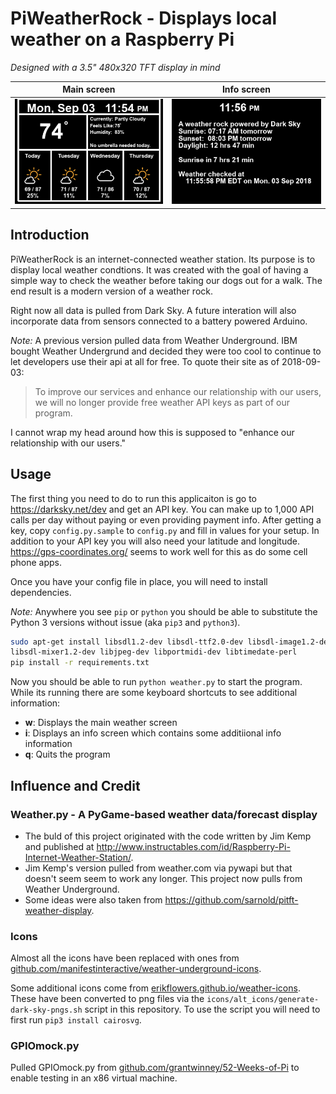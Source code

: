 # PiWeatherRock - Displays local weather on a Raspberry Pi

_Designed with a 3.5" 480x320 TFT display in mind_


| Main screen                                                  | Info screen                                            |
| ------------------------------------------------------------ | ------------------------------------------------------ |
| ![weather-screenshot](screenshots/PiWeatherRock-Weather.png) | ![info-screenshot](screenshots/PiWeatherRock-Info.png) |

## Introduction

PiWeatherRock is an internet-connected weather station. Its purpose is to
display local weather condtions. It was created with the goal of having a
simple way to check the weather before taking our dogs out for a walk. The end
result is a modern version of a weather rock.

Right now all data is pulled from Dark Sky. A future interation
will also incorporate data from sensors connected to a battery powered Arduino.

_Note:_ A previous version pulled data from Weather Underground. IBM bought
Weather Undergrund and decided they were too cool to continue to let
developers use their api at all for free. To quote their site as of
2018-09-03:

>To improve our services and enhance our relationship with our users, we will no longer provide free weather API keys as part of our program.

I cannot wrap my head around how this is supposed to "enhance our relationship
with our users."


## Usage

The first thing you need to do to run this applicaiton is go to
https://darksky.net/dev and get an API key. You can make up to 1,000 API calls
per day without paying or even providing payment info. After getting a key,
copy `config.py.sample` to `config.py` and fill in values for your setup. In
addition to your API key you will also need your latitude and longitude.
https://gps-coordinates.org/ seems to work well for this as do some cell phone
apps.

Once you have your config file in place, you will need to install dependencies.

_Note:_ Anywhere you see `pip` or `python` you should be able to substitute the
Python 3 versions without issue (aka `pip3` and `python3`).

```bash
sudo apt-get install libsdl1.2-dev libsdl-ttf2.0-dev libsdl-image1.2-dev \
libsdl-mixer1.2-dev libjpeg-dev libportmidi-dev libtimedate-perl
pip install -r requirements.txt
```

Now you should be able to run `python weather.py` to start the program. While
its running there are some keyboard shortcuts to see additional information:

* __w__: Displays the main weather screen
* __i__: Displays an info screen which contains some additiional info
  information
* __q__: Quits the program

## Influence and Credit

### Weather.py - A PyGame-based weather data/forecast display

* The buld of this project originated with the code written by Jim Kemp and
  published at
  http://www.instructables.com/id/Raspberry-Pi-Internet-Weather-Station/.
* Jim Kemp's version pulled from weather.com via pywapi but that doesn't seem
  seem to work any longer. This project now pulls from Weather Underground.
* Some ideas were also taken from
  https://github.com/sarnold/pitft-weather-display.

### Icons

Almost all the icons have been replaced with ones from
[github.com/manifestinteractive/weather-underground-icons](https://github.com/manifestinteractive/weather-underground-icons/tree/47aca0a69c1246d80ee1b915c4f9906adbaa1e1b).

Some additional icons come from
[erikflowers.github.io/weather-icons](https://erikflowers.github.io/weather-icons/).
These have been converted to png files via the
`icons/alt_icons/generate-dark-sky-pngs.sh` script in this repository. To use
the script you will need to first run `pip3 install cairosvg`.

### GPIOmock.py

Pulled GPIOmock.py from
[github.com/grantwinney/52-Weeks-of-Pi](https://github.com/grantwinney/52-Weeks-of-Pi/blob/b4df240bfb224b1c027c9adf71cac8159286aade/GPIOmock.py)
to enable testing in an x86 virtual machine.

